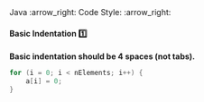 <link rel="stylesheet" href="{{baseUrl}}/css/textbook.css">

<div class="website-content">

<div id="path">Java :arrow_right: Code Style: :arrow_right:</div>

<div id="title">

#### Basic Indentation :one:

</div>

<div id="body">


**Basic indentation should be 4 spaces (not tabs).**

```java
for (i = 0; i < nElements; i++) {
    a[i] = 0;
}
```

</div>

</div>